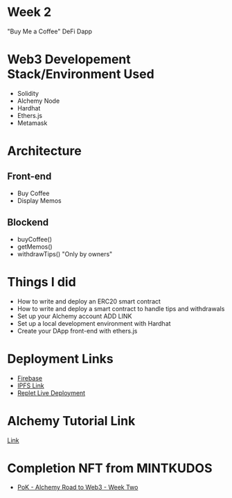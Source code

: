 # Week 2
"Buy Me a Coffee" DeFi Dapp

# Web3 Developement Stack/Environment Used
- Solidity 
- Alchemy Node 
- Hardhat
- Ethers.js
- Metamask

# Architecture
## Front-end 
- Buy Coffee
- Display Memos
## Blockend
- buyCoffee()
- getMemos()
- withdrawTips() "Only by owners" 

# Things I did
- How to write and deploy an ERC20 smart contract
- How to write and deploy a smart contract to handle tips and withdrawals
- Set up your Alchemy account ADD LINK
- Set up a local development environment with Hardhat
- Create your DApp front-end with ethers.js

# Deployment Links
- [Firebase](https://console.filebase.com/)
- [IPFS Link](https://ipfs.filebase.io/ipfs/bafkreiechggbc2ii35eldnc3gkhfrog54bbzqlrhif3dukuq73ll722buy)
- [Replet Live Deployment](https://buymeacoffee-solidity-defi-tipping-app.aaronsiim.repl.co/)

# Alchemy Tutorial Link
[Link](https://youtu.be/cxxKdJk55Lk)

# Completion NFT from MINTKUDOS
- [PoK - Alchemy Road to Web3 - Week Two](https://opensea.io/AaronSim)